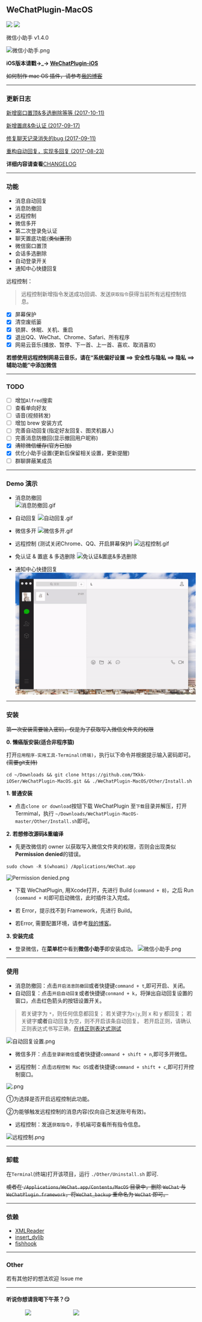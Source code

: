 
## WeChatPlugin-MacOS

![](https://img.shields.io/badge/platform-osx-lightgrey.svg) ![](https://img.shields.io/badge/support-wechat%202.2.8-green.svg)
   
微信小助手 v1.4.0   

![微信小助手.png](http://upload-images.jianshu.io/upload_images/965383-31708af611b55ca4.png?imageMogr2/auto-orient/strip%7CimageView2/2/w/1240)

**iOS版本请戳→_→ [WeChatPlugin-iOS](https://github.com/TKkk-iOSer/WeChatPlugin-iOS)**

~~如何制作 mac OS 插件，请参考[我的博客](http://www.tkkk.fun/2017/04/21/macOS%E9%80%86%E5%90%91-%E5%BE%AE%E4%BF%A1%E5%B0%8F%E5%8A%A9%E6%89%8B/)~~

---

### 更新日志

[新增窗口置顶&多选删除等等 (2017-10-11)](https://github.com/TKkk-iOSer/WeChatPlugin-MacOS/releases/tag/v1.4.0)

[新增置底&免认证 (2017-09-17)](https://github.com/TKkk-iOSer/WeChatPlugin-MacOS/releases/tag/v1.3.0)

[修复聊天记录消失的bug (2017-09-11)](https://github.com/TKkk-iOSer/WeChatPlugin-MacOS/releases/tag/v1.2.0)

[重构自动回复，实现多回复 (2017-08-23)](https://github.com/TKkk-iOSer/WeChatPlugin-MacOS/releases/tag/v1.1.0)

**详细内容请查看**[CHANGELOG](https://github.com/TKkk-iOSer/WeChatPlugin-MacOS/blob/master/CHANGELOG.md)

---

### 功能
* 消息自动回复
* 消息防撤回
* 远程控制
* 微信多开
* 第二次登录免认证
* 聊天置底功能(~~类似置顶~~)
* 微信窗口置顶
* 会话多选删除
* 自动登录开关
* 通知中心快捷回复

远程控制：

>远程控制新增指令发送成功回调、发送`获取指令`获得当前所有远程控制信息。

- [x] 屏幕保护
- [x] 清空废纸篓
- [x] 锁屏、休眠、关机、重启
- [x] 退出QQ、WeChat、Chrome、Safari、所有程序
- [x] 网易云音乐(播放、暂停、下一首、上一首、喜欢、取消喜欢)

**若想使用远程控制网易云音乐，请在“系统偏好设置 ==> 安全性与隐私 ==> 隐私 ==> 辅助功能”中添加微信**

---

### TODO
- [ ] 增加`Alfred`搜索
- [ ] 查看单向好友
- [ ] 语音(视频转发)
- [ ] 增加 brew 安装方式
- [ ] 完善自动回复(指定好友回复、图灵机器人)
- [ ] 完善消息防撤回(显示撤回用户昵称)
- [x] ~~清除微信缓存(官方已加)~~
- [x] 优化小助手设置(更新后保留相关设置，更新提醒)
- [ ] 群聊屏蔽某成员

---

### Demo 演示

* 消息防撤回   
![消息防撤回.gif](http://upload-images.jianshu.io/upload_images/965383-30cbea645661e627.gif?imageMogr2/auto-orient/strip)

* 自动回复
![自动回复.gif](http://upload-images.jianshu.io/upload_images/965383-d488dce3696ba1b3.gif?imageMogr2/auto-orient/strip)

* 微信多开
![微信多开.gif](http://upload-images.jianshu.io/upload_images/965383-51d8eae02d48fda9.gif?imageMogr2/auto-orient/strip)

* 远程控制 (测试关闭Chrome、QQ、开启屏幕保护)
![远程控制.gif](http://upload-images.jianshu.io/upload_images/965383-0cf50d9b22b02f2f.gif?imageMogr2/auto-orient/strip)

* 免认证 & 置底 & 多选删除
![免认证&置底&多选删除](http://upload-images.jianshu.io/upload_images/965383-170592b03781cbf4.gif?imageMogr2/auto-orient/strip)

* 通知中心快捷回复   
![快捷回复](./Other/ScreenShots/notification_quick_reply.gif)

---

### 安装

~~第一次安装需要输入密码，仅是为了获取写入微信文件夹的权限~~

**0. 懒癌版安装(适合非程序猿)**

打开`应用程序-实用工具-Terminal(终端)`，执行以下命令并根据提示输入密码即可。~~(需要git支持)~~

`cd ~/Downloads && git clone https://github.com/TKkk-iOSer/WeChatPlugin-MacOS.git && ./WeChatPlugin-MacOS/Other/Install.sh`

**1. 普通安装**

* 点击`clone or download`按钮下载 WeChatPlugin 至`下载`目录并解压，打开Termimal，执行 `~/Downloads/WeChatPlugin-MacOS-master/Other/Install.sh`即可。


**2. 若想修改源码&重编译**

* 先更改微信的 owner 以获取写入微信文件夹的权限，否则会出现类似**Permission denied**的错误。 

`sudo chown -R $(whoami) /Applications/WeChat.app` 

![Permission denied.png](http://upload-images.jianshu.io/upload_images/965383-11e4480553ba086e.png?imageMogr2/auto-orient/strip%7CimageView2/2/w/1240)

* 下载 WeChatPlugin, 用Xcode打开，先进行 Build (`command + B`)，之后 Run (`command + R`)即可启动微信，此时插件注入完成。
 
* 若 Error，提示找不到 Framework，先进行 Build。
* 若Error, 需要配置环境，请参考[我的博客](http://www.tkkk.fun/2017/04/21/macOS%E9%80%86%E5%90%91-%E5%BE%AE%E4%BF%A1%E5%B0%8F%E5%8A%A9%E6%89%8B/)。

**3. 安装完成**

* 登录微信，在**菜单栏**中看到**微信小助手**即安装成功。 
![微信小助手.png](http://upload-images.jianshu.io/upload_images/965383-31708af611b55ca4.png?imageMogr2/auto-orient/strip%7CimageView2/2/w/1240)

--- 

### 使用

* 消息防撤回：点击`开启消息防撤回`或者快捷键`command + t`,即可开启、关闭。
* 自动回复：点击`开启自动回复`或者快捷键`conmand + k`，将弹出自动回复设置的窗口，点击红色箭头的按钮设置开关。    

>若关键字为 `*`，则任何信息都回复；
>若关键字为`x|y`,则 x 和 y 都回复；
>若关键字**或者**自动回复为空，则不开启该条自动回复。
>若开启正则，请确认正则表达式书写正确，[在线正则表达式测试](http://tool.oschina.net/regex/)

![自动回复设置.png](http://upload-images.jianshu.io/upload_images/965383-5aa2fd8fadc545c4.png?imageMogr2/auto-orient/strip%7CimageView2/2/w/1240)

* 微信多开：点击`登录新微信`或者快捷键`command + shift + n`,即可多开微信。

* 远程控制：点击`远程控制 Mac OS`或者快捷键`command + shift + c`,即可打开控制窗口。

![.png](http://upload-images.jianshu.io/upload_images/965383-9c67894ee7092600.png?imageMogr2/auto-orient/strip%7CimageView2/2/w/1240)

①为选择是否开启远程控制此功能。   

②为能够触发远程控制的消息内容(仅向自己发送账号有效)。


* 远程控制：发送`获取指令`，手机端可查看所有指令信息。

![远程控制.png](http://upload-images.jianshu.io/upload_images/965383-7c2a4b17e5a6867f.png?imageMogr2/auto-orient/strip%7CimageView2/2/w/1240)

---

### 卸载

在`Terminal`(终端)打开该项目，运行 `./Other/Uninstall.sh` 即可.


~~或者在 `/Applications/WeChat.app/Contents/MacOS` 目录中，删除 `WeChat` 与 `WeChatPlugin.framework`，将`WeChat_backup` 重命名为 `WeChat` 即可。~~

---
### 依赖

* [XMLReader](https://github.com/amarcadet/XMLReader)
* [insert_dylib](https://github.com/Tyilo/insert_dylib)
* [fishhook](https://github.com/facebook/fishhook)

---
### Other

若有其他好的想法欢迎 Issue me

---

#### 听说你想请我喝下午茶？😏
 
<img src="http://upload-images.jianshu.io/upload_images/965383-cbc86dc1d75a6242.jpg?imageMogr2/auto-orient/strip%7CimageView2/2/w/1240" height="250" hspace="50"/>&nbsp;&nbsp;&nbsp;<img src="http://upload-images.jianshu.io/upload_images/965383-76a1c7c91b987e1a.png?imageMogr2/auto-orient/strip%7CimageView2/2/w/1240" height="250" hspace="50"  />

